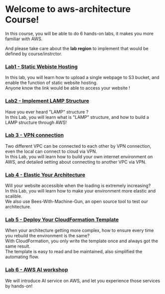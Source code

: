 # Welcome to aws-architecture Course!

In this course, you will be able to do 6 hands-on labs, it makes you more familiar with AWS.

And please take care about the **lab region** to implement that would be defined by course/instrctor.

### [Lab1 - Static Webiste Hosting](../01-static-webiste-hosting/README.md)

In this lab, you will learn how to upload a single webpage to S3 bucket, and enable the function of static website hosting. <br>
Anyone know the link would be able to access your website !

### [Lab2 - Implement LAMP Structure](../02-implement-lamp-structure/README.md)

Have you ever heard "LAMP" structure ? <br>
In this Lab, you will learn what is "LAMP" structure, and how to build a LAMP structure through AWS!

### [Lab 3 - VPN connection](../03-vpn-connection/README.md)

Two different VPC can be connected to each other by VPN connection, even the local can connect to cloud via VPN. <br>
In this Lab, you will learn how to build your own internet environment on AWS, and detailed setting about connecting to another VPC via VPN.

### [Lab 4 - Elastic Your Architecture](../04-elastic-your-architecture/README.md)

Will your website accessible when the loading is extremely increasing? <br>
In this Lab, you will learn how to make your environment more elastic and scalible. <br>
We also use Bees-With-Machine-Gun, an open source tool to test our architecture.

### [Lab 5 - Deploy Your CloudFormation Template](../05-deploy-your-cloudformation-template/README.md)

When your architecture getting more complex, how to ensure every time you rebuild the environment is the same? <br>
With CloudFormation, you only write the template once and always got the same result. <br>
The template is easy to read and be maintained, also simplified the automating flow.

### [Lab 6 - AWS AI workshop](../06-walkthrough-aws-ai-service/README.md)

We will introduce AI service on AWS, and let you experience those services by hands-on!
